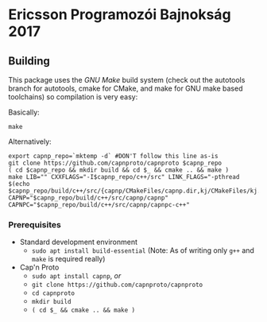 # Ericsson Programozói Bajnokság 2017
## Building
This package uses the _GNU Make_ build system
(check out the autotools branch for autotools, cmake for CMake, and make for GNU make based toolchains)
so compilation is very easy:

Basically:
```
make
```

Alternatively:
```
export capnp_repo=`mktemp -d` #DON'T follow this line as-is
git clone https://github.com/capnproto/capnproto $capnp_repo
( cd $capnp_repo && mkdir build && cd $_ && cmake .. && make )
make LIB="" CXXFLAGS="-I$capnp_repo/c++/src" LINK_FLAGS="-pthread $(echo $capnp_repo/build/c++/src/{capnp/CMakeFiles/capnp.dir,kj/CMakeFiles/kj.dir}/*.o)" CAPNP="$capnp_repo/build/c++/src/capnp/capnp" CAPNPC="$capnp_repo/build/c++/src/capnp/capnpc-c++"
```

### Prerequisites
- Standard development environment
	- `sudo apt install build-essential` (Note: As of writing only `g++` and `make` is required really)
- Cap'n Proto
	- `sudo apt install capnp`, _or_
	- `git clone https://github.com/capnproto/capnproto`
	- `cd capnproto`
	- `mkdir build`
	- `( cd $_ && cmake .. && make )`
